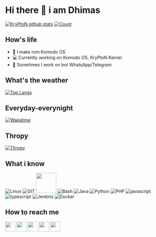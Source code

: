 # Hi there 👋 i am Dhimas
[![KryPtoN github stats](https://github-readme-stats.vercel.app/api?username=Kry9toN&show_icons=true&theme=dracula)](https://github.com/kry9ton)
[![Count](https://komarev.com/ghpvc/?username=kry9ton&style=flat-square&color=red)](https://github.com/kry9ton)

## How's life
- 📱 I make rom Komodo OS
- 💻 Currently working on Komodo OS, KryPtoN Kernel
- 🤖 Sometimes I work on bot WhatsApp/Telegram

## What's the weather
[![Top Langs](https://github-readme-stats.vercel.app/api/top-langs/?username=kry9ton&layout=compact&theme=dracula)](https://github.com/kry9ton)

## Everyday-everynight
[![Wakatime](https://github-readme-stats.vercel.app/api/wakatime?username=Kry9toN&theme=dracula)](https://github.com/kry9ton)

## Thropy
[![Thropy](https://github-profile-trophy.vercel.app/?username=Kry9toN&row=2&column=3)](https://github.com/erfanoabdi)

## What i know
![Linux](https://www.vectorlogo.zone/logos/linux/linux-icon.svg)
![GIT](https://www.vectorlogo.zone/logos/git-scm/git-scm-icon.svg)
<img src="https://github.com/isocpp/logos/raw/master/cpp_logo.svg" width="64">
![Bash](https://www.vectorlogo.zone/logos/gnu_bash/gnu_bash-icon.svg)
![Java](https://www.vectorlogo.zone/logos/java/java-icon.svg)
![Python](https://www.vectorlogo.zone/logos/python/python-icon.svg)
![PHP](https://www.vectorlogo.zone/logos/php/php-icon.svg)
![javascript](https://www.vectorlogo.zone/logos/javascript/javascript-icon.svg)
![typescript](https://www.vectorlogo.zone/logos/typescriptlang/typescriptlang-icon.svg)
![Jenkins](https://www.vectorlogo.zone/logos/jenkins/jenkins-icon.svg)
![Docker](https://www.vectorlogo.zone/logos/docker/docker-icon.svg)

## How to reach me
[<img src="https://www.vectorlogo.zone/logos/twitter/twitter-tile.svg" width="32">](https://twitter.com/dhimasbpy)
[<img src="https://www.vectorlogo.zone/logos/instagram/instagram-tile.svg" width="32">](https://www.instagram.com/dhimasbpy)
[<img src="https://www.vectorlogo.zone/logos/telegram/telegram-tile.svg" width="32">](http://t.me/kry9ton)
[<img src="https://www.vectorlogo.zone/logos/linkedin/linkedin-tile.svg" width="32">](https://linkedin.com/in/dhimas-bagus-prayoga-8a01bb16a)
[<img src="https://d2fltix0v2e0sb.cloudfront.net/dev-badge.svg" width="32">](https://dev.to/kry9ton)
